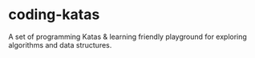 # coding-katas

A set of programming Katas &amp; learning friendly playground for exploring algorithms and data structures.
